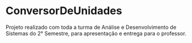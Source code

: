 # ConversorDeUnidades
Projeto realizado com toda a turma de Análise e Desenvolvimento de Sistemas do 2° Semestre, para apresentação e entrega para o professor.
